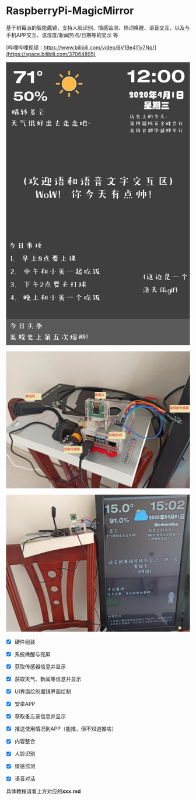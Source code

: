 
# RaspberryPi-MagicMirror
基于树莓派的智能魔镜，支持人脸识别、情感监测、热词唤醒、语音交互，以及与手机APP交互、温湿度/新闻热点/日期等的显示 等

[哔哩哔哩视频：https://www.bilibili.com/video/BV1Be411x7Nq/](https://space.bilibili.com/37064895)

![界面布局](https://github.com/1061700625/RaspberryPi-MagicMirror/blob/master/%E7%95%8C%E9%9D%A2%E5%B8%83%E5%B1%80%E5%9B%BE/%E7%95%8C%E9%9D%A2%E5%B8%83%E5%B1%80%E5%9B%BE.png)

![实物图1](https://github.com/1061700625/RaspberryPi-MagicMirror/blob/master/%E6%95%88%E6%9E%9C%E6%BC%94%E7%A4%BA/%E5%AE%9E%E7%89%A9%E5%9B%BE1.jpg)

![实物图2](https://github.com/1061700625/RaspberryPi-MagicMirror/blob/master/%E6%95%88%E6%9E%9C%E6%BC%94%E7%A4%BA/%E5%AE%9E%E7%89%A9%E5%9B%BE2.jpg)



- [x] 硬件组装
- [x] 系统唤醒与亮屏
- [x] 获取传感器信息并显示
- [x] 获取天气、新闻等信息并显示
- [x] UI界面绘制魔镜界面绘制
- [x] 安卓APP
- [x] 获取备忘录信息并显示
- [x] 推送使用情况到APP（能推，但不知道推啥）
- [x] 内容整合
- [x] 人脸识别
- [x] 情感监测
- [x] 语音对话


具体教程请看上方对应的**xxx.md**


